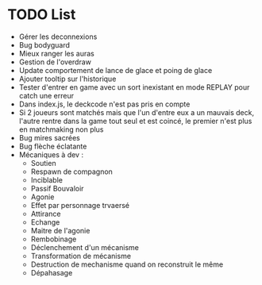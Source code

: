 # TODO List

- Gérer les deconnexions
- Bug bodyguard
- Mieux ranger les auras
- Gestion de l'overdraw
- Update comportement de lance de glace et poing de glace
- Ajouter tooltip sur l'historique
- Tester d'entrer en game avec un sort inexistant en mode REPLAY pour catch une erreur
- Dans index.js, le deckcode n'est pas pris en compte
- Si 2 joueurs sont matchés mais que l'un d'entre eux a un mauvais deck, l'autre rentre dans la game tout seul et est coincé, le premier n'est plus en matchmaking non plus
- Bug mires sacrées
- Bug flèche éclatante
- Mécaniques à dev : 
  - Soutien
  - Respawn de compagnon
  - Inciblable
  - Passif Bouvaloir
  - Agonie
  - Effet par personnage trvaersé
  - Attirance
  - Echange
  - Maitre de l'agonie
  - Rembobinage
  - Déclenchement d'un mécanisme
  - Transformation de mécanisme
  - Destruction de mechanisme quand on reconstruit le même 
  - Dépahasage